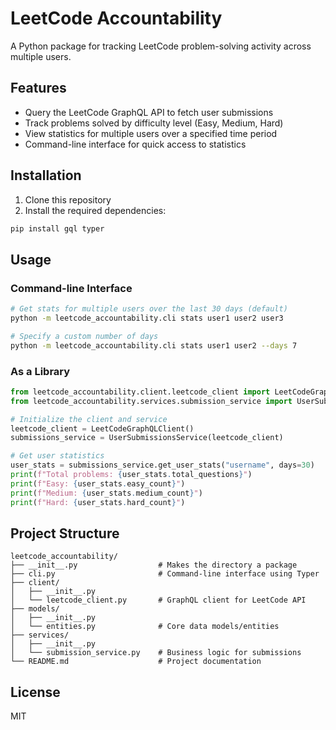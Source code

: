 # LeetCode Accountability

A Python package for tracking LeetCode problem-solving activity across multiple users.

## Features

- Query the LeetCode GraphQL API to fetch user submissions
- Track problems solved by difficulty level (Easy, Medium, Hard)
- View statistics for multiple users over a specified time period
- Command-line interface for quick access to statistics

## Installation

1. Clone this repository
2. Install the required dependencies:

```bash
pip install gql typer
```

## Usage

### Command-line Interface

```bash
# Get stats for multiple users over the last 30 days (default)
python -m leetcode_accountability.cli stats user1 user2 user3

# Specify a custom number of days
python -m leetcode_accountability.cli stats user1 user2 --days 7
```

### As a Library

```python
from leetcode_accountability.client.leetcode_client import LeetCodeGraphQLClient
from leetcode_accountability.services.submission_service import UserSubmissionsService

# Initialize the client and service
leetcode_client = LeetCodeGraphQLClient()
submissions_service = UserSubmissionsService(leetcode_client)

# Get user statistics
user_stats = submissions_service.get_user_stats("username", days=30)
print(f"Total problems: {user_stats.total_questions}")
print(f"Easy: {user_stats.easy_count}")
print(f"Medium: {user_stats.medium_count}")
print(f"Hard: {user_stats.hard_count}")
```

## Project Structure

```
leetcode_accountability/
├── __init__.py                  # Makes the directory a package
├── cli.py                       # Command-line interface using Typer
├── client/
│   ├── __init__.py
│   └── leetcode_client.py       # GraphQL client for LeetCode API
├── models/
│   ├── __init__.py
│   └── entities.py              # Core data models/entities
├── services/
│   ├── __init__.py
│   └── submission_service.py    # Business logic for submissions
└── README.md                    # Project documentation
```

## License

MIT
